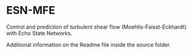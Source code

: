 # ESN-MFE
Control and prediction of turbulent shear flow (Moehlis-Faisst-Eckhardt) with Echo State Networks.

Additional information on the Readme file inside the source folder.
